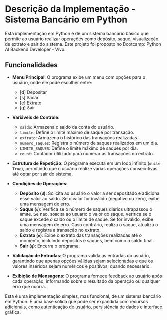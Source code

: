 # Descrição da Implementação - Sistema Bancário em Python

Esta implementação em Python é de um sistema bancário básico que permite ao usuário realizar operações como depósito, saque, visualização de extrato e sair do sistema.
Este projeto foi proposto no Bootcamp: Python AI Backend Developer - Vivo.

## Funcionalidades

- **Menu Principal**: O programa exibe um menu com opções para o usuário, onde ele pode escolher entre:
    - [d] Depositar
    - [s] Sacar
    - [e] Extrato
    - [q] Sair

- **Variáveis de Controle**:
   - `saldo`: Armazena o saldo da conta do usuário.
   - `limite`: Define o limite máximo de saque por transação.
   - `extrato`: Armazena o histórico das transações realizadas.
   - `numero_saques`: Registra o número de saques realizados em um dia.
   - `LIMITE_SAQUES`: Define o limite máximo de saques por dia.
   - `count`: Contador utilizado para numerar as transações no extrato.

- **Estrutura de Repetição**:
   O programa executa em um loop infinito (`while True`), permitindo que o usuário realize várias operações consecutivas até optar por sair do sistema.

- **Condições de Operações**:
   - **Depósito (`d`)**: Solicita ao usuário o valor a ser depositado e adiciona esse valor ao saldo. Se o valor for inválido (negativo ou zero), exibe uma mensagem de erro.
   - **Saque (`s`)**: Verifica se o número de saques diários ultrapassou o limite. Se não, solicita ao usuário o valor do saque. Verifica se o saque excede o saldo ou o limite de saque. Se for inválido, exibe uma mensagem de erro. Caso contrário, realiza o saque, atualiza o saldo e registra a transação no extrato.
   - **Extrato (`e`)**: Exibe o extrato das transações realizadas até o momento, incluindo depósitos e saques, bem como o saldo final.
   - **Sair (`q`)**: Encerra o programa.

- **Validação de Entradas**:
   O programa valida as entradas do usuário, garantindo que apenas opções válidas sejam selecionadas e que os valores inseridos sejam numéricos e positivos, quando necessário.

- **Exibição de Mensagens**:
   O programa fornece feedback ao usuário após cada operação, informando sobre o resultado da operação ou qualquer erro que ocorra.

Esta é uma implementação simples, mas funcional, de um sistema bancário em Python. É uma base sólida que pode ser expandida com recursos adicionais, como autenticação de usuário, persistência de dados e interface gráfica.


